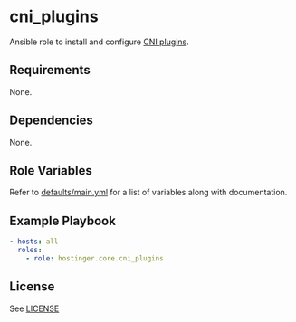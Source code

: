 # cni_plugins

Ansible role to install and configure [CNI plugins](https://github.com/containernetworking/plugins).

## Requirements

None.

## Dependencies

None.

## Role Variables

Refer to [defaults/main.yml](defaults/main.yml) for a list of variables along with documentation.

## Example Playbook

```yaml
- hosts: all
  roles:
    - role: hostinger.core.cni_plugins
```

## License

See [LICENSE](../../LICENSE)
